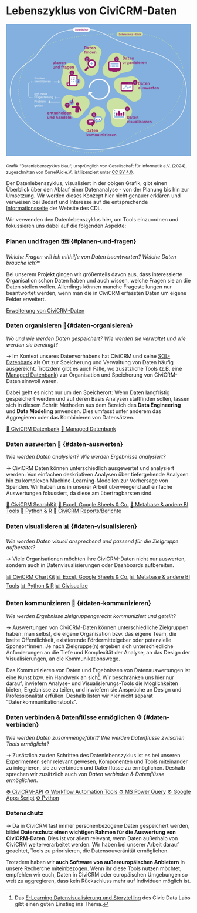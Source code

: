 # Lebenszyklus von CiviCRM-Daten

<figure style="margin: 0">
<p>
  <img src="./images/2-datenlebenszyklus/datenlebenszyklus.png" alt="Darstellung der sieben Schritte des Datenlebenszyklus: planen &fragen, Daten finden, Daten organisieren, Daten auswerten, Daten visualiseren, Daten kommunizieren, entscheiden und handeln. Der Zyklus fängt dann wieder von vorne an. Rahmenthemen sind Datenschutz & Ethik sowie Datenkultur.">
  <figcaption><small>Grafik "Datenlebenszyklus blau", ursprünglich von Gesellschaft für Informatik e.V. (2024), zugeschnitten von CorrelAid e.V., ist lizenziert unter <a href="https://creativecommons.org/licenses/by/4.0/deed.de">CC BY 4.0</a>.</small></figcaption>
  </p>
</figure>

Der Datenlebenszyklus, visualisiert in der obigen Grafik, gibt einen Überblick über den Ablauf einer Datenanalyse - von der Planung bis hin zur Umsetzung. Wir werden dieses Konzept hier nicht genauer erklären und verweisen bei Bedarf und Interesse auf die entsprechende [Informationsseite]([Datenlebenszyklus](https://civic-data.de/datenlebenszyklus/)) der Website des CDL.

Wir verwenden den Datenlebenszyklus hier, um Tools einzuordnen und fokussieren uns dabei auf die folgenden Aspekte:

### Planen und fragen 🗺️ {#planen-und-fragen}
*Welche Fragen will ich mithilfe von Daten beantworten? Welche Daten brauche ich?**

Bei unserem Projekt gingen wir größenteils davon aus, dass interessierte Organisation schon Daten haben und auch wissen, welche Fragen sie an die Daten stellen wollen. Allerdings können manche Fragestellungen nur beantwortet werden, wenn man die in CiviCRM erfassten Daten um eigene Felder erweitert. 

[Erweiterung von CiviCRM-Daten](./4-tools/1-civicrm_intern/1-erweiterung-daten.md)

### Daten organisieren 💾{#daten-organisieren}
*Wo und wie werden Daten gespeichert? Wie werden sie verwaltet und wie werden sie bereinigt?*

&rarr; Im Kontext unseres Datenvorhabens hat CiviCRM und seine [SQL-Datenbank](./4-tools/1-civicrm_intern/2-civicrm-datenbank.md) als Ort zur Speicherung und Verwaltung von Daten häufig ausgereicht. Trotzdem gibt es auch Fälle, wo zusätzliche Tools (z.B. eine [Managed Datenbank](./4-tools/4-managed-datenbank.md)) zur Organisation und Speicherung von CiviCRM-Daten sinnvoll waren.

Dabei geht es nicht nur um den Speicherort: Wenn Daten langfristig gespeichert werden und auf deren Basis Analysen stattfinden sollen, lassen sich in diesem Schritt Methoden aus dem Bereich des **Data Engineering** und **Data Modeling** anwenden. Dies umfasst unter anderem das Aggregieren oder das Kombinieren von Datensätzen.

[💾 CiviCRM Datenbank](./4-tools/1-civicrm_intern/2-civicrm-datenbank.md) [💾 Managed Datenbank](./4-tools/4-managed-datenbank.md)


### Daten auswerten 🔢  {#daten-auswerten}
*Wie werden Daten analysiert? Wie werden Ergebnisse analysiert?*

&rarr; CiviCRM Daten können unterschiedlich ausgewertet und analysiert werden: Von einfachen deskriptiven Analysen über tiefergehende Analysen hin zu komplexen Machine-Learning-Modellen zur Vorhersage von Spenden. Wir haben uns in unserer Arbeit überwiegend auf einfache Auswertungen fokussiert, da diese am übertragbarsten sind. 

[🔢 CiviCRM SearchKit](./4-tools/1-civicrm_intern/4-civicrm-searchkit-chartkit.md)  [🔢 Excel, Google Sheets & Co.](./4-tools/2-tabellenkalkulation.md) [🔢 Metabase & andere BI Tools](./4-tools/3-bi-tools.md) [🔢 Python & R](./4-tools/6-python-und-r.md) [🔢 CiviCRM Reports/Berichte](./4-tools/1-civicrm_intern/5-civicrm-weitere-tools.md#reportsberichte) 


### Daten visualisieren 📊 {#daten-visualisieren}
*Wie werden Daten visuell ansprechend und passend für die Zielgruppe aufbereitet?*

&rarr; Viele Organisationen möchten ihre CiviCRM-Daten nicht nur auswerten, sondern auch in Datenvisualisierungen oder Dashboards aufbereiten. 

[📊 CiviCRM ChartKit](./4-tools/1-civicrm_intern/4-civicrm-searchkit-chartkit.md#chartkit)  [📊 Excel, Google Sheets & Co.](./4-tools/2-tabellenkalkulation.md) [📊 Metabase & andere BI Tools](./4-tools/3-bi-tools.md) [📊 Python & R](./4-tools/6-python-und-r.md) [📊 Civisualize](./4-tools/1-civicrm_intern/5-civicrm-weitere-tools.md#civisualize) 


### Daten kommunizieren 💬 {#daten-kommunizieren}
*Wie werden Ergebnisse zielgruppengerecht kommuniziert und geteilt?*

&rarr; Auswertungen von CiviCRM-Daten können unterschiedliche Zielgruppen haben: man selbst, die eigene Organisation bzw. das eigene Team, die breite Öffentlichkeit, existierende Fördermittelgeber oder potenzielle Sponsor\*innen. Je nach Zielgruppe(n) ergeben sich unterschiedliche Anforderungen an die Tiefe und Komplexität der Analyse, an das Design der Visualisierungen, an die Kommunikationswege.

Das Kommunizieren von Daten und Ergebnissen von Datenauswertungen ist eine Kunst bzw. ein Handwerk an sich[^note-datastorytelling]. Wir beschränken uns hier nur darauf, inwiefern Analyse- und Visualisierungs-Tools die Möglichkeiten bieten, Ergebnisse zu teilen, und inwiefern sie Ansprüche an Design und Professionalität erfüllen. Deshalb listen wir hier nicht separat “Datenkommunikationstools”.

[^note-datastorytelling]: Das [E-Learning Datenvisualisierung und Storytelling](https://civic-data.de/bildungsangebote/e-learning-datenvisualisierung-und-storytelling/) des Civic Data Labs gibt einen guten Einstieg ins Thema. 

### Daten verbinden & Datenflüsse ermöglichen ⚙️ {#daten-verbinden}
*Wie werden Daten zusammengeführt? Wie werden Datenflüsse zwischen Tools ermöglicht?*

&rarr; Zusätzlich zu den Schritten des Datenlebenszyklus ist es bei unseren Experimenten sehr relevant gewesen, Komponenten und Tools miteinander zu integrieren, sie zu verbinden und Datenflüsse zu ermöglichen. Deshalb sprechen wir zusätzlich auch von *Daten verbinden & Datenflüsse ermöglichen*. 

[⚙️ CiviCRM-API](./4-tools/1-civicrm_intern/3-civicrm-api.md) [⚙️ Workflow Automation Tools](./4-tools/5-workflow-tools.md) [⚙️ MS Power Query](./4-tools/2-tabellenkalkulation.md#power-query) [⚙️ Google Apps Script](./4-tools/2-tabellenkalkulation.md#google-apps-script) [⚙️ Python](./4-tools/6-python-und-r.md#python)

### Datenschutz
&rarr; Da in CiviCRM fast immer personenbezogene Daten gespeichert werden, bildet **Datenschutz einen wichtigen Rahmen für die Auswertung von CiviCRM-Daten**. Dies ist vor allem relevant, wenn Daten außerhalb von CiviCRM weiterverarbeitet werden. Wir haben bei unserer Arbeit darauf geachtet, Tools zu priorisieren, die Datensouveränität ermöglichen.

Trotzdem haben wir **auch Software von außereuropäischen Anbietern** in unsere Recherche miteinbezogen. Wenn ihr diese Tools nutzen möchtet, empfehlen wir euch, Daten in CiviCRM oder europäischen Umgebungen so weit zu aggregieren, dass kein Rückschluss mehr auf Individuen möglich ist.
